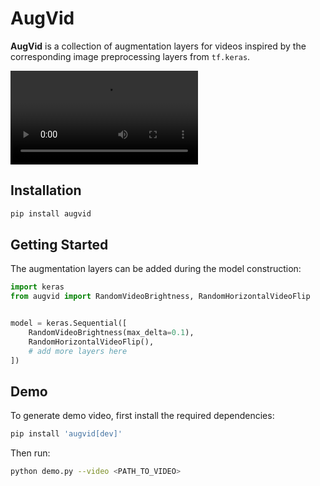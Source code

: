 # AugVid

**AugVid** is a collection of augmentation layers for videos inspired by the corresponding image preprocessing layers from `tf.keras`. 

<video src="https://github.com/user-attachments/assets/6ca99954-b8c5-4850-93ec-c30ecc640913"> demo </video>


## Installation

```bash
pip install augvid
```

## Getting Started

The augmentation layers can be added during the model construction:

```python
import keras
from augvid import RandomVideoBrightness, RandomHorizontalVideoFlip


model = keras.Sequential([
    RandomVideoBrightness(max_delta=0.1),
    RandomHorizontalVideoFlip(),
    # add more layers here
])
```

## Demo

To generate demo video, first install the required dependencies:

```bash
pip install 'augvid[dev]'
```

Then run:

```bash
python demo.py --video <PATH_TO_VIDEO>
```
